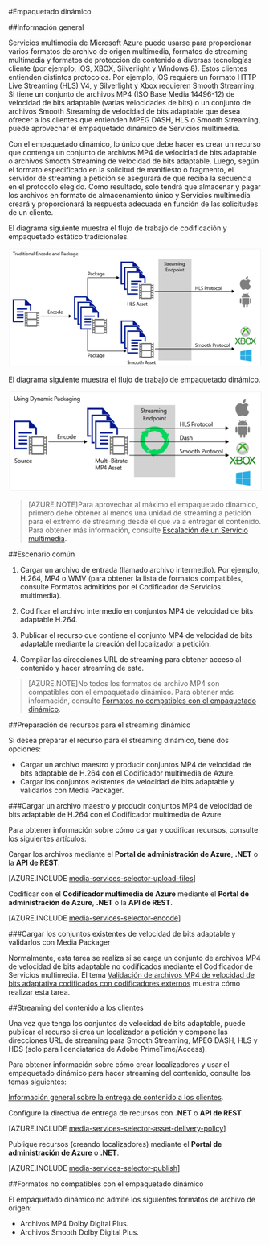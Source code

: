 <properties 
	pageTitle="Información general sobre el empaquetado dinámico" 
	description="El tema proporciona información general sobre el empaquetado dinámico." 
	authors="Juliako" 
	manager="dwrede" 
	editor="" 
	services="media-services" 
	documentationCenter=""/>

<tags 
	ms.service="media-services" 
	ms.workload="media" 
	ms.tgt_pltfrm="na" 
	ms.devlang="na" 
	ms.topic="article" 
	ms.date="04/15/2015" 
	ms.author="juliako"/>


#Empaquetado dinámico 

##Información general

Servicios multimedia de Microsoft Azure puede usarse para proporcionar varios formatos de archivo de origen multimedia, formatos de streaming multimedia y formatos de protección de contenido a diversas tecnologías cliente (por ejemplo, iOS, XBOX, Silverlight y Windows 8). Estos clientes entienden distintos protocolos. Por ejemplo, iOS requiere un formato HTTP Live Streaming (HLS) V4, y Silverlight y Xbox requieren Smooth Streaming. Si tiene un conjunto de archivos MP4 (ISO Base Media 14496-12) de velocidad de bits adaptable (varias velocidades de bits) o un conjunto de archivos Smooth Streaming de velocidad de bits adaptable que desea ofrecer a los clientes que entienden MPEG DASH, HLS o Smooth Streaming, puede aprovechar el empaquetado dinámico de Servicios multimedia.

Con el empaquetado dinámico, lo único que debe hacer es crear un recurso que contenga un conjunto de archivos MP4 de velocidad de bits adaptable o archivos Smooth Streaming de velocidad de bits adaptable. Luego, según el formato especificado en la solicitud de manifiesto o fragmento, el servidor de streaming a petición se asegurará de que reciba la secuencia en el protocolo elegido. Como resultado, solo tendrá que almacenar y pagar los archivos en formato de almacenamiento único y Servicios multimedia creará y proporcionará la respuesta adecuada en función de las solicitudes de un cliente.

El diagrama siguiente muestra el flujo de trabajo de codificación y empaquetado estático tradicionales.

![Codificación estática](./media/media-services-dynamic-packaging-overview/media-services-static-packaging.png)

El diagrama siguiente muestra el flujo de trabajo de empaquetado dinámico.

![Codificación dinámica](./media/media-services-dynamic-packaging-overview/media-services-dynamic-packaging.png)


>[AZURE.NOTE]Para aprovechar al máximo el empaquetado dinámico, primero debe obtener al menos una unidad de streaming a petición para el extremo de streaming desde el que va a entregar el contenido. Para obtener más información, consulte [Escalación de un Servicio multimedia](media-services-manage-origins.md#scale_streaming_endpoints).

##Escenario común

1. Cargar un archivo de entrada (llamado archivo intermedio). Por ejemplo, H.264, MP4 o WMV (para obtener la lista de formatos compatibles, consulte Formatos admitidos por el Codificador de Servicios multimedia).
 
1. Codificar el archivo intermedio en conjuntos MP4 de velocidad de bits adaptable H.264.
 
1. Publicar el recurso que contiene el conjunto MP4 de velocidad de bits adaptable mediante la creación del localizador a petición.
 
1. Compilar las direcciones URL de streaming para obtener acceso al contenido y hacer streaming de este.
 
>[AZURE.NOTE]No todos los formatos de archivo MP4 son compatibles con el empaquetado dinámico. Para obtener más información, consulte [Formatos no compatibles con el empaquetado dinámico](media-services-dynamic-packaging-overview.md#unsupported_formats).

##Preparación de recursos para el streaming dinámico

Si desea preparar el recurso para el streaming dinámico, tiene dos opciones:

- Cargar un archivo maestro y producir conjuntos MP4 de velocidad de bits adaptable de H.264 con el Codificador multimedia de Azure.
- Cargar los conjuntos existentes de velocidad de bits adaptable y validarlos con Media Packager.

###Cargar un archivo maestro y producir conjuntos MP4 de velocidad de bits adaptable de H.264 con el Codificador multimedia de Azure

Para obtener información sobre cómo cargar y codificar recursos, consulte los siguientes artículos:


Cargar los archivos mediante el **Portal de administración de Azure**, **.NET** o la **API de REST**.

[AZURE.INCLUDE [media-services-selector-upload-files](../../includes/media-services-selector-upload-files.md)]

Codificar con el **Codificador multimedia de Azure** mediante el **Portal de administración de Azure**, **.NET** o la **API de REST**.
 
[AZURE.INCLUDE [media-services-selector-encode](../../includes/media-services-selector-encode.md)]


###Cargar los conjuntos existentes de velocidad de bits adaptable y validarlos con Media Packager

Normalmente, esta tarea se realiza si se carga un conjunto de archivos MP4 de velocidad de bits adaptable no codificados mediante el Codificador de Servicios multimedia. El tema [Validación de archivos MP4 de velocidad de bits adaptativa codificados con codificadores externos](https://msdn.microsoft.com/library/azure/dn750842.aspx) muestra cómo realizar esta tarea.

##Streaming del contenido a los clientes

Una vez que tenga los conjuntos de velocidad de bits adaptable, puede publicar el recurso si crea un localizador a petición y compone las direcciones URL de streaming para Smooth Streaming, MPEG DASH, HLS y HDS (solo para licenciatarios de Adobe PrimeTime/Access).

Para obtener información sobre cómo crear localizadores y usar el empaquetado dinámico para hacer streaming del contenido, consulte los temas siguientes:

[Información general sobre la entrega de contenido a los clientes](media-services-deliver-content-overview.md).

Configure la directiva de entrega de recursos con **.NET** o **API de REST**.

[AZURE.INCLUDE [media-services-selector-asset-delivery-policy](../../includes/media-services-selector-asset-delivery-policy.md)]

Publique recursos (creando localizadores) mediante el **Portal de administración de Azure** o **.NET**.

[AZURE.INCLUDE [media-services-selector-publish](../../includes/media-services-selector-publish.md)]


##<a id="unsupported_formats"></a>Formatos no compatibles con el empaquetado dinámico

El empaquetado dinámico no admite los siguientes formatos de archivo de origen:

- Archivos MP4 Dolby Digital Plus.
- Archivos Smooth Dolby Digital Plus. 

<!---HONumber=August15_HO6-->
